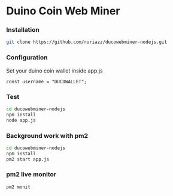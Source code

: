 # Duino Coin Web Miner
### Installation

```sh
git clone https://github.com/ruriazz/ducowebminer-nodejs.git
```

### Configuration

Set your duino coin wallet inside app.js
````
const username = "DUCOWALLET";
````

### Test

```sh
cd ducowebminer-nodejs
npm install
node app.js
```

### Background work with pm2
````sh
cd ducowebminer-nodejs
npm install
pm2 start app.js
````

### pm2 live monitor
````sh
pm2 monit
````